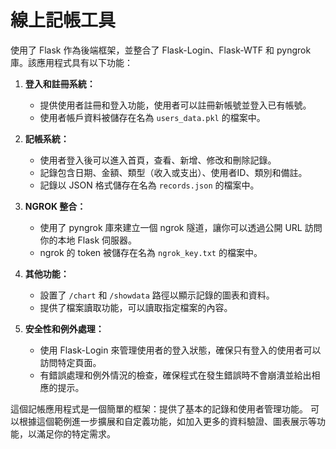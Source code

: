 # 線上記帳工具
使用了 Flask 作為後端框架，並整合了 Flask-Login、Flask-WTF 和 pyngrok 庫。該應用程式具有以下功能：

1. **登入和註冊系統：**
   - 提供使用者註冊和登入功能，使用者可以註冊新帳號並登入已有帳號。
   - 使用者帳戶資料被儲存在名為 `users_data.pkl` 的檔案中。

2. **記帳系統：**
   - 使用者登入後可以進入首頁，查看、新增、修改和刪除記錄。
   - 記錄包含日期、金額、類型（收入或支出）、使用者ID、類別和備註。
   - 記錄以 JSON 格式儲存在名為 `records.json` 的檔案中。

3. **NGROK 整合：**
   - 使用了 pyngrok 庫來建立一個 ngrok 隧道，讓你可以透過公開 URL 訪問你的本地 Flask 伺服器。
   - ngrok 的 token 被儲存在名為 `ngrok_key.txt` 的檔案中。

4. **其他功能：**
   - 設置了 `/chart` 和 `/showdata` 路徑以顯示記錄的圖表和資料。
   - 提供了檔案讀取功能，可以讀取指定檔案的內容。

5. **安全性和例外處理：**
   - 使用 Flask-Login 來管理使用者的登入狀態，確保只有登入的使用者可以訪問特定頁面。
   - 有錯誤處理和例外情況的檢查，確保程式在發生錯誤時不會崩潰並給出相應的提示。

這個記帳應用程式是一個簡單的框架：提供了基本的記錄和使用者管理功能。
可以根據這個範例進一步擴展和自定義功能，如加入更多的資料驗證、圖表展示等功能，以滿足你的特定需求。
